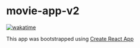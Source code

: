 # movie-app-v2

[![wakatime](https://wakatime.com/badge/github/cd3vane/movie-app-v2.svg)](https://wakatime.com/badge/github/cd3vane/movie-app-v2)

This app was bootstrapped using [Create React App](https://github.com/facebook/create-react-app)
